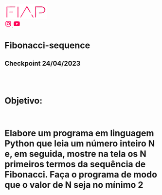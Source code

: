 <a href="https://www.fiap.com.br/">
<img src="fiap.png" width="140" height="50">
</a> <br>


<a href="https://www.instagram.com/fiapoficial/">
<img src="ig.png">
</a>

<a href="https://www.youtube.com/@FiapBrasil">
<img src="yt.png">
</a>

# Fibonacci-sequence

<h2> Checkpoint 24/04/2023 <h2>
  
<br>
<h1> Objetivo: <h1><br>
  Elabore um programa em linguagem Python que leia um número 
inteiro N e, em seguida, mostre na tela os N primeiros termos da 
sequência de Fibonacci. Faça o programa de modo que o valor de N 
seja no mínimo 2
